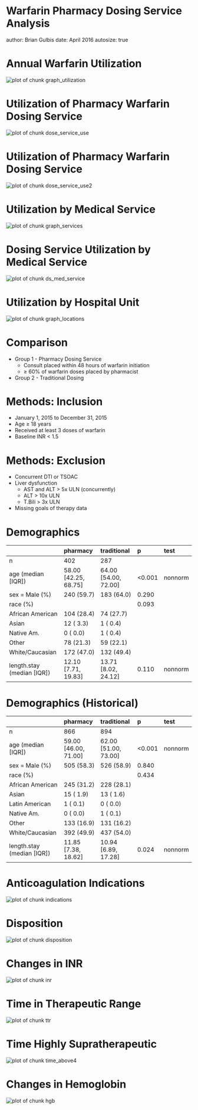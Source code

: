 Warfarin Pharmacy Dosing Service Analysis
========================================================
author: Brian Gulbis
date: April 2016
autosize: true

Annual Warfarin Utilization
========================================================






![plot of chunk graph_utilization](warfarin_analysis-figure/graph_utilization-1.png)

Utilization of Pharmacy Warfarin Dosing Service
========================================================
![plot of chunk dose_service_use](warfarin_analysis-figure/dose_service_use-1.png)

Utilization of Pharmacy Warfarin Dosing Service
========================================================
![plot of chunk dose_service_use2](warfarin_analysis-figure/dose_service_use2-1.png)

Utilization by Medical Service
========================================================
![plot of chunk graph_services](warfarin_analysis-figure/graph_services-1.png)

Dosing Service Utilization by Medical Service
========================================================
![plot of chunk ds_med_service](warfarin_analysis-figure/ds_med_service-1.png)


Utilization by Hospital Unit
========================================================
![plot of chunk graph_locations](warfarin_analysis-figure/graph_locations-1.png)

Comparison
========================================================

* Group 1 - Pharmacy Dosing Service
    - Consult placed within 48 hours of warfarin initiation
    - &ge; 60% of warfarin doses placed by pharmacist
* Group 2 - Traditional Dosing

Methods: Inclusion
========================================================

* January 1, 2015 to December 31, 2015
* Age &ge; 18 years
* Received at least 3 doses of warfarin
* Baseline INR < 1.5

Methods: Exclusion
========================================================

* Concurrent DTI or TSOAC
* Liver dysfunction
    - AST and ALT > 5x ULN (concurrently)
    - ALT > 10x ULN
    - T.Bili > 3x ULN
* Missing goals of therapy data

Demographics
========================================================

|                           |pharmacy             |traditional          |p      |test    |
|:--------------------------|:--------------------|:--------------------|:------|:-------|
|n                          |402                  |287                  |       |        |
|age (median [IQR])         |58.00 [42.25, 68.75] |64.00 [54.00, 72.00] |<0.001 |nonnorm |
|sex = Male (%)             |240 (59.7)           |183 (64.0)           |0.290  |        |
|race (%)                   |                     |                     |0.093  |        |
|African American           |104 (28.4)           |74 (27.7)            |       |        |
|Asian                      |12 ( 3.3)            |1 ( 0.4)             |       |        |
|Native Am.                 |0 ( 0.0)             |1 ( 0.4)             |       |        |
|Other                      |78 (21.3)            |59 (22.1)            |       |        |
|White/Caucasian            |172 (47.0)           |132 (49.4)           |       |        |
|length.stay (median [IQR]) |12.10 [7.71, 19.83]  |13.71 [8.02, 24.12]  |0.110  |nonnorm |

Demographics (Historical)
========================================================

|                           |pharmacy             |traditional          |p      |test    |
|:--------------------------|:--------------------|:--------------------|:------|:-------|
|n                          |866                  |894                  |       |        |
|age (median [IQR])         |59.00 [46.00, 71.00] |62.00 [51.00, 73.00] |<0.001 |nonnorm |
|sex = Male (%)             |505 (58.3)           |526 (58.9)           |0.840  |        |
|race (%)                   |                     |                     |0.434  |        |
|African American           |245 (31.2)           |228 (28.1)           |       |        |
|Asian                      |15 ( 1.9)            |13 ( 1.6)            |       |        |
|Latin American             |1 ( 0.1)             |0 ( 0.0)             |       |        |
|Native Am.                 |0 ( 0.0)             |1 ( 0.1)             |       |        |
|Other                      |133 (16.9)           |131 (16.2)           |       |        |
|White/Caucasian            |392 (49.9)           |437 (54.0)           |       |        |
|length.stay (median [IQR]) |11.85 [7.38, 18.62]  |10.94 [6.89, 17.28]  |0.024  |nonnorm |

Anticoagulation Indications
========================================================
![plot of chunk indications](warfarin_analysis-figure/indications-1.png)

Disposition
========================================================
![plot of chunk disposition](warfarin_analysis-figure/disposition-1.png)

Changes in INR
========================================================
![plot of chunk inr](warfarin_analysis-figure/inr-1.png)

Time in Therapeutic Range
========================================================
![plot of chunk ttr](warfarin_analysis-figure/ttr-1.png)

Time Highly Supratherapeutic
========================================================
![plot of chunk time_above4](warfarin_analysis-figure/time_above4-1.png)

Changes in Hemoglobin
========================================================
![plot of chunk hgb](warfarin_analysis-figure/hgb-1.png)

